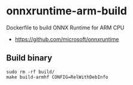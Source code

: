 # onnxruntime-arm-build

Dockerfile to build ONNX Runtime for ARM CPU

- https://github.com/microsoft/onnxruntime

## Build binary

```shell
sudo rm -rf build/
make build-armhf CONFIG=RelWithDebInfo
```
